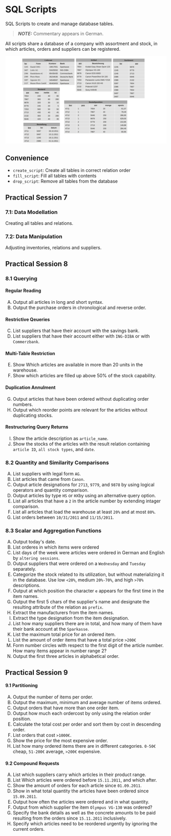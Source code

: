 <style type="text/css">
    ol { list-style-type: upper-alpha; }
</style>

# SQL Scripts

SQL Scripts to create and manage database tables.

> **_NOTE:_** Commentary appears in German.

All scripts share a database of a company with assortment and stock, in which articles, orders and suppliers can be registered.

![SQL Sessions](/img/sql_practicals.png)

## Convenience

- `create_script`: Create all tables in correct relation order
- `fill_script`: Fill all tables with contents
- `drop_script`: Remove all tables from the database

## Practical Session 7

### 7.1: Data Modellation

Creating all tables and relations.

### 7.2: Data Manipulation

Adjusting inventories, relations and suppliers.

## Practical Session 8

### 8.1 Querying

#### Regular Reading

1. Output all articles in long and short syntax.
2. Output the purchase orders in chronological and reverse order.

#### Restrictive Qeueries

3. List suppliers that have their account with the savings bank.
4. List suppliers that have their account either with `ING-DIBA` or with `Commerzbank`.

#### Multi-Table Restriction

5. Show Which articles are available in more than 20 units in the warehouse.
6. Show which articles are filled up above 50% of the stock capability.

#### Duplication Annulment

7. Output articles that have been ordered without duplicating order numbers.
8. Output which reorder points are relevant for the articles without duplicating stocks.

#### Restructuring Query Returns

9. Show the article description as `article_name`.
10. Show the stocks of the articles with the result relation containing `article ID`, `all stock types`, and `date`.

### 8.2 Quantity and Similarity Comparisons

1. List suppliers with legal form `AG`.
2. List articles that came from `Canon`.
3. Output article designations for `2713`, `9779`, and `9878` by using logical operators and quantity comparison.
4. Output articles by type `HS` or `HX`by using an alternative query option.
5. List all articles that have a `2` in the article number by extending intager comparison.
6. List all articles that load the warehouse at least `20%` and at most `80%`.
7. List orders between `10/31/2011` and `11/15/2011`.

### 8.3 Scalar and Aggregation Functions

1. Output today's date.
2. List orderes in which items were ordered
3. List days of the week were articles were ordered in German and English by `altering sessions`.
4. Output suppliers that were ordered on a `Wednesday` and `Tuesday` separately.
5. Categorize the stock related to its utilization, but without materializing it in the database. Use low `<20%`, medium `20%-70%`, and high `>70%` descriptions.
6. Output at which position the character `e` appears for the first time in the item names.
7. Output the first 5 chars of the supplier's name and designate the resulting attribute of the relation as `prefix`.
8. Extract the manufacturers from the item names.
9. Extract the type designation from the item designation.
10. List how many suppliers there are in total, and how many of them have their bank account at the `Sparkasse`.
11. List the maximum total price for an ordered item.
12. List the amount of order items that have a total price `>200€`
13. Form number circles with respect to the first digit of the article number. How many items appear in number range 2?
14. Output the first three articles in alphabetical order.

## Practical Session 9

#### 9.1 Partitioning

1. Output the number of items per order.
2. Output the maximum, minimum and average number of items ordered.
3. Output orders that have more than one order item.
4. Output how much each ordercost by only using the relation order position.
5. Calculate the total cost per order and sort them by cost in descending order.
6. List orders that cost `>1000€`.
7. Show the price for the most expensive order.
8. List how many ordered items there are in different categories. `0-50€` cheap, `51-200€` average, `>200€` expensive.

#### 9.2 Compound Requests

1. List which suppliers carry which articles in their product range.
2. List Which articles were ordered before `15.11.2011`, and which after.
3. Show the amount of orders for each article since `01.09.2011`.
4. Show in what total quantity the articles have been ordered since `15.09.2011`.
5. Output how often the articles were ordered and in what quantity.
6. Output from which supplier the item `Olympus VG-130` was ordered?
7. Specify the bank details as well as the concrete amounts to be paid resulting from the orders since `15.11.2011` inclusively.
8. Specify which articles need to be reordered urgently by ignoring the current orders.
